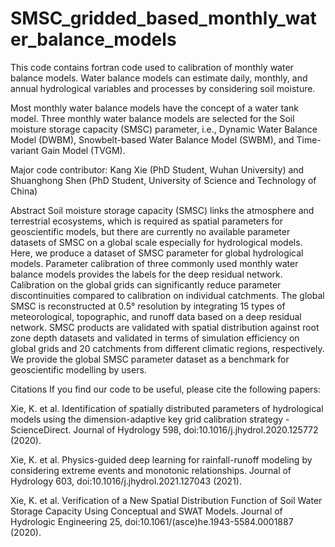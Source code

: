 # SMSC_gridded_based_monthly_water_balance_models

This code contains fortran code used to calibration of monthly water balance models. Water balance models can estimate daily, monthly, and annual hydrological variables and processes by considering soil moisture. 

Most monthly water balance models have the concept of a water tank model. Three monthly water balance models are selected for the Soil moisture storage capacity (SMSC) parameter, i.e., Dynamic Water Balance Model (DWBM), Snowbelt-based Water Balance Model (SWBM), and Time-variant Gain Model (TVGM).

Major code contributor: Kang Xie (PhD Student, Wuhan University) and Shuanghong Shen (PhD Student, University of Science and Technology of China)


Abstract
Soil moisture storage capacity (SMSC) links the atmosphere and terrestrial ecosystems, which is required as spatial parameters for geoscientific models, but there are currently no available parameter datasets of SMSC on a global scale especially for hydrological models. Here, we produce a dataset of SMSC parameter for global hydrological models. Parameter calibration of three commonly used monthly water balance models provides the labels for the deep residual network. Calibration on the global grids can significantly reduce parameter discontinuities compared to calibration on individual catchments. The global SMSC is reconstructed at 0.5° resolution by integrating 15 types of meteorological, topographic, and runoff data based on a deep residual network. SMSC products are validated with spatial distribution against root zone depth datasets and validated in terms of simulation efficiency on global grids and 20 catchments from different climatic regions, respectively. We provide the global SMSC parameter dataset as a benchmark for geoscientific modelling by users.


Citations
If you find our code to be useful, please cite the following papers:

Xie, K. et al. Identification of spatially distributed parameters of hydrological models using the dimension-adaptive key grid calibration strategy - ScienceDirect. Journal of Hydrology 598, doi:10.1016/j.jhydrol.2020.125772 (2020).

Xie, K. et al. Physics-guided deep learning for rainfall-runoff modeling by considering extreme events and monotonic relationships. Journal of Hydrology 603, doi:10.1016/j.jhydrol.2021.127043 (2021).

Xie, K. et al. Verification of a New Spatial Distribution Function of Soil Water Storage Capacity Using Conceptual and SWAT Models. Journal of Hydrologic Engineering 25, doi:10.1061/(asce)he.1943-5584.0001887 (2020).


